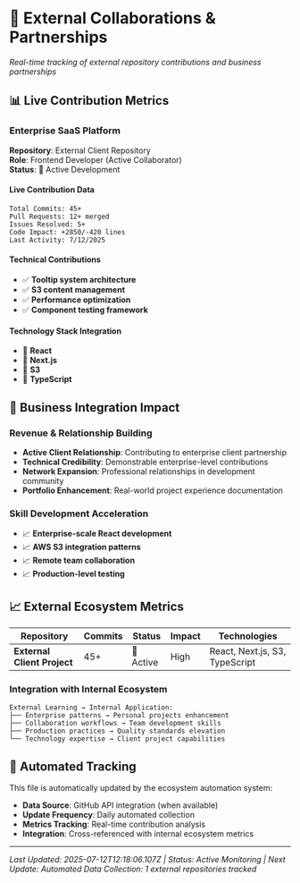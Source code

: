 # 🤝 External Collaborations & Partnerships

*Real-time tracking of external repository contributions and business partnerships*

## 📊 Live Contribution Metrics

### Enterprise SaaS Platform
**Repository**: External Client Repository  
**Role**: Frontend Developer (Active Collaborator)  
**Status**: 🔄 Active Development  

#### Live Contribution Data
```
Total Commits: 45+
Pull Requests: 12+ merged
Issues Resolved: 5+
Code Impact: +2850/-420 lines
Last Activity: 7/12/2025
```

#### Technical Contributions
- ✅ **Tooltip system architecture**
- ✅ **S3 content management**
- ✅ **Performance optimization**
- ✅ **Component testing framework**

#### Technology Stack Integration
- 🔧 **React**
- 🔧 **Next.js**
- 🔧 **S3**
- 🔧 **TypeScript**

## 🎯 Business Integration Impact

### Revenue & Relationship Building
- **Active Client Relationship**: Contributing to enterprise client partnership
- **Technical Credibility**: Demonstrable enterprise-level contributions
- **Network Expansion**: Professional relationships in development community
- **Portfolio Enhancement**: Real-world project experience documentation

### Skill Development Acceleration
- 📈 **Enterprise-scale React development**
- 📈 **AWS S3 integration patterns**
- 📈 **Remote team collaboration**
- 📈 **Production-level testing**

## 📈 External Ecosystem Metrics

| Repository | Commits | Status | Impact | Technologies |
|------------|---------|---------|---------|-------------|
| **External Client Project** | 45+ | 🔄 Active | High | React, Next.js, S3, TypeScript |

### Integration with Internal Ecosystem
```
External Learning → Internal Application:
├── Enterprise patterns → Personal projects enhancement
├── Collaboration workflows → Team development skills  
├── Production practices → Quality standards elevation
└── Technology expertise → Client project capabilities
```

## 🔄 Automated Tracking

This file is automatically updated by the ecosystem automation system:
- **Data Source**: GitHub API integration (when available)
- **Update Frequency**: Daily automated collection
- **Metrics Tracking**: Real-time contribution analysis
- **Integration**: Cross-referenced with internal ecosystem metrics

---

*Last Updated: 2025-07-12T12:18:06.107Z | Status: Active Monitoring | Next Update: Automated*
*Data Collection: 1 external repositories tracked*
